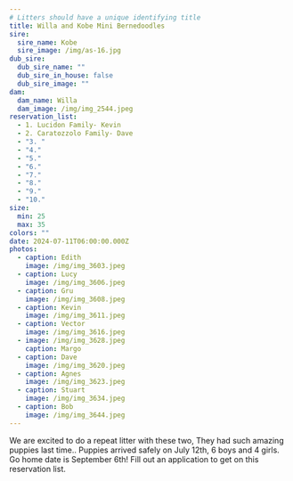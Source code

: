 ```yaml
---
# Litters should have a unique identifying title
title: Willa and Kobe Mini Bernedoodles
sire:
  sire_name: Kobe
  sire_image: /img/as-16.jpg
dub_sire:
  dub_sire_name: ""
  dub_sire_in_house: false
  dub_sire_image: ""
dam:
  dam_name: Willa
  dam_image: /img/img_2544.jpeg
reservation_list:
  - 1. Lucidon Family- Kevin
  - 2. Caratozzolo Family- Dave
  - "3. "
  - "4."
  - "5."
  - "6."
  - "7."
  - "8."
  - "9."
  - "10."
size:
  min: 25
  max: 35
colors: ""
date: 2024-07-11T06:00:00.000Z
photos:
  - caption: Edith
    image: /img/img_3603.jpeg
  - caption: Lucy
    image: /img/img_3606.jpeg
  - caption: Gru
    image: /img/img_3608.jpeg
  - caption: Kevin
    image: /img/img_3611.jpeg
  - caption: Vector
    image: /img/img_3616.jpeg
  - image: /img/img_3628.jpeg
    caption: Margo
  - caption: Dave
    image: /img/img_3620.jpeg
  - caption: Agnes
    image: /img/img_3623.jpeg
  - caption: Stuart
    image: /img/img_3634.jpeg
  - caption: Bob
    image: /img/img_3644.jpeg
---
```

We are excited to do a repeat litter with these two, They had such amazing puppies last time.. Puppies arrived safely on July 12th, 6 boys and 4 girls. Go home date is September 6th! Fill out an application to get on this reservation list.